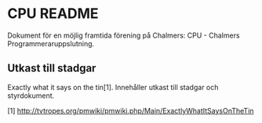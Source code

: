 CPU README
==========

Dokument för en möjlig framtida förening på Chalmers: CPU - Chalmers Programmeraruppslutning.

Utkast till stadgar
-------------------
Exactly what it says on the tin[1]. Innehåller utkast till stadgar och styrdokument.



[1] http://tvtropes.org/pmwiki/pmwiki.php/Main/ExactlyWhatItSaysOnTheTin
